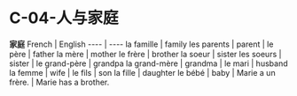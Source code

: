 ﻿# C-04-人与家庭

**家庭**
French | English
---- | ----
la famille | family
les parents | parent
 | 
le père | father
la mère | mother
le frère | brother
la soeur | sister
les soeurs | sister
 | 
le grand-père | grandpa
la grand-mère | grandma
 | 
le mari | husband
la femme | wife
 | 
le fils | son
la fille | daughter
le bébé | baby
 | 
Marie a un frère. | Marie has a brother.



